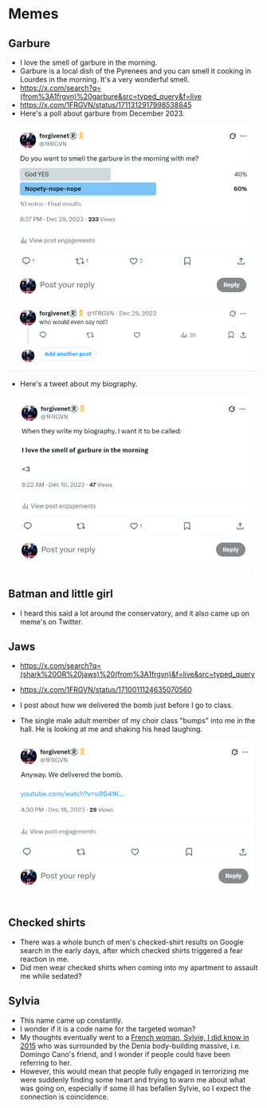 # Memes

<div id="google_translate_element"></div>
<script type="text/javascript" src="//translate.google.com/translate_a/element.js?cb=googleTranslateElementInit"></script>
<script type="text/javascript">
function googleTranslateElementInit() {
  new google.translate.TranslateElement({pageLanguage: 'en'}, 'google_translate_element');
}
</script>

## Garbure

- I love the smell of garbure in the morning.
- Garbure is a local dish of the Pyrenees and you can smell it cooking in Lourdes in the morning. It's a very wonderful smell.
- https://x.com/search?q=(from%3A1frgvn)%20garbure&src=typed_query&f=live
- https://x.com/1FRGVN/status/1711312917998538845
- Here's a poll about garbure from December 2023.

[![A garbure poll from December 2023](../content/tweets/memes/garbure-in-the-morning.png)](https://x.com/1FRGVN/status/1740831827743670449)

- Here's a tweet about my biography.

[![Biography title](../content/tweets/memes/garbure-again.png)](https://x.com/1FRGVN/status/1733764096124706962)

## Batman and little girl

- I heard this said a lot around the conservatory, and it also came up on meme's on Twitter.

## Jaws

- https://x.com/search?q=(shark%20OR%20jaws)%20(from%3A1frgvn)&f=live&src=typed_query
- https://x.com/1FRGVN/status/1710011124635070560

- I post about how we delivered the bomb just before I go to class. 
- The single male adult member of my choir class "bumps" into me in the hall. He is looking at me and shaking his head laughing.

[![Delivering the bomb](../content/tweets/memes/we-delivered-the-bomb.png)](https://x.com/1FRGVN/status/1736786105909784644)

## Checked shirts

- There was a whole bunch of men's checked-shirt results on Google search in the early days, after which checked shirts triggered a fear reaction in me.
- Did men wear checked shirts when coming into my apartment to assault me while sedated?

## Sylvia

- This name came up constantly.
- I wonder if it is a code name for the targeted woman?
- My thoughts eventually went to a [French woman, Sylvie, I did know in 2015](../timeline/early-years/2015.md#greek-man-with-a-twitch-and-sylvie) who was surrounded by the Denia body-building massive, i.e. Domingo Cano's friend, and I wonder if people could have been referring to her.
- However, this would mean that people fully engaged in terrorizing me were suddenly finding some heart and trying to warn me about what was going on, especially if some ill has befallen Sylvie, so I expect the connection is coincidence.
